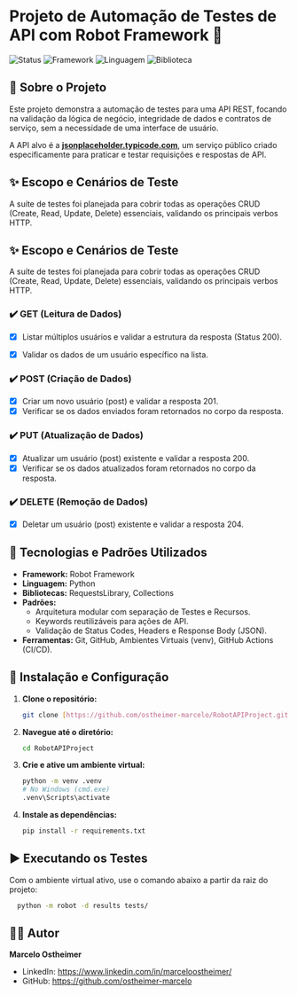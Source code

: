 # Projeto de Automação de Testes de API com Robot Framework 🚀

![Status](https://img.shields.io/badge/status-em%20desenvolvimento-yellow)
![Framework](https://img.shields.io/badge/framework-Robot%20Framework-blue)
![Linguagem](https://img.shields.io/badge/linguagem-Python-brightgreen)
![Biblioteca](https://img.shields.io/badge/biblioteca-RequestsLibrary-orange)

## 📖 Sobre o Projeto

Este projeto demonstra a automação de testes para uma API REST, focando na validação da lógica de negócio, integridade de dados e contratos de serviço, sem a necessidade de uma interface de usuário.

A API alvo é a **[jsonplaceholder.typicode.com](jsonplaceholder.typicode.com)**, um serviço público criado especificamente para praticar e testar requisições e respostas de API.

## ✨ Escopo e Cenários de Teste

A suíte de testes foi planejada para cobrir todas as operações CRUD (Create, Read, Update, Delete) essenciais, validando os principais verbos HTTP.

## ✨ Escopo e Cenários de Teste

A suíte de testes foi planejada para cobrir todas as operações CRUD (Create, Read, Update, Delete) essenciais, validando os principais verbos HTTP.

### ✔️ **GET (Leitura de Dados)**
- [x] Listar múltiplos usuários e validar a estrutura da resposta (Status 200).
- [x] Validar os dados de um usuário específico na lista.


### ✔️ **POST (Criação de Dados)**
- [x] Criar um novo usuário (post) e validar a resposta 201.
- [x] Verificar se os dados enviados foram retornados no corpo da resposta.

### ✔️ **PUT (Atualização de Dados)**
- [x] Atualizar um usuário (post) existente e validar a resposta 200.
- [x] Verificar se os dados atualizados foram retornados no corpo da resposta.

### ✔️ **DELETE (Remoção de Dados)**
- [x] Deletar um usuário (post) existente e validar a resposta 204.

## 🚀 Tecnologias e Padrões Utilizados

* **Framework:** Robot Framework
* **Linguagem:** Python
* **Bibliotecas:** RequestsLibrary, Collections
* **Padrões:**
    * Arquitetura modular com separação de Testes e Recursos.
    * Keywords reutilizáveis para ações de API.
    * Validação de Status Codes, Headers e Response Body (JSON).
* **Ferramentas:** Git, GitHub, Ambientes Virtuais (venv), GitHub Actions (CI/CD).

## 🔧 Instalação e Configuração

1.  **Clone o repositório:**
    ```bash
    git clone [https://github.com/ostheimer-marcelo/RobotAPIProject.git](https://github.com/ostheimer-marcelo/RobotAPIProject.git)
    ```
2.  **Navegue até o diretório:**
    ```bash
    cd RobotAPIProject
    ```
3.  **Crie e ative um ambiente virtual:**
    ```bash
    python -m venv .venv
    # No Windows (cmd.exe)
    .venv\Scripts\activate
    ```
4.  **Instale as dependências:**
    ```bash
    pip install -r requirements.txt
    ```

## ▶️ Executando os Testes

Com o ambiente virtual ativo, use o comando abaixo a partir da raiz do projeto:
```bash
  python -m robot -d results tests/
```

## 👨‍💻 Autor

**Marcelo Ostheimer**
* LinkedIn: https://www.linkedin.com/in/marceloostheimer/
* GitHub: https://github.com/ostheimer-marcelo


